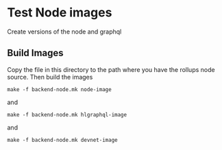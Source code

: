# Test Node images

Create versions of the node and graphql

## Build Images

Copy the file in this directory to the path where you have the rollups node source. Then build the images

```shell
make -f backend-node.mk node-image
```

and

```shell
make -f backend-node.mk hlgraphql-image
```

and

```shell
make -f backend-node.mk devnet-image
```
